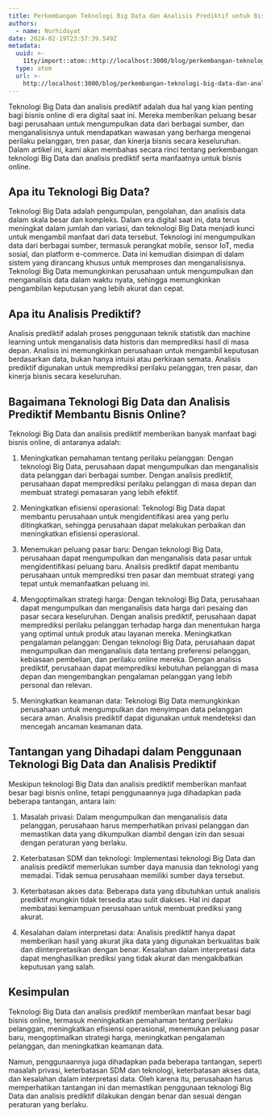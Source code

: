 ```yaml
---
title: Perkembangan Teknologi Big Data dan Analisis Prediktif untuk Bisnis Online
authors:
  - name: Nurhidayat
date: 2024-02-19T23:57:39.549Z
metadata:
  uuid: >-
    11ty/import::atom::http://localhost:3000/blog/perkembangan-teknologi-big-data-dan-analisis-prediktif-untuk-bisnis-online
  type: atom
  url: >-
    http://localhost:3000/blog/perkembangan-teknologi-big-data-dan-analisis-prediktif-untuk-bisnis-online
---
```

Teknologi Big Data dan analisis prediktif adalah dua hal yang kian penting bagi bisnis online di era digital saat ini. Mereka memberikan peluang besar bagi perusahaan untuk mengumpulkan data dari berbagai sumber, dan menganalisisnya untuk mendapatkan wawasan yang berharga mengenai perilaku pelanggan, tren pasar, dan kinerja bisnis secara keseluruhan. Dalam artikel ini, kami akan membahas secara rinci tentang perkembangan teknologi Big Data dan analisis prediktif serta manfaatnya untuk bisnis online.

## Apa itu Teknologi Big Data?

Teknologi Big Data adalah pengumpulan, pengolahan, dan analisis data dalam skala besar dan kompleks. Dalam era digital saat ini, data terus meningkat dalam jumlah dan variasi, dan teknologi Big Data menjadi kunci untuk mengambil manfaat dari data tersebut. Teknologi ini mengumpulkan data dari berbagai sumber, termasuk perangkat mobile, sensor IoT, media sosial, dan platform e-commerce. Data ini kemudian disimpan di dalam sistem yang dirancang khusus untuk memproses dan menganalisisnya. Teknologi Big Data memungkinkan perusahaan untuk mengumpulkan dan menganalisis data dalam waktu nyata, sehingga memungkinkan pengambilan keputusan yang lebih akurat dan cepat.

## Apa itu Analisis Prediktif?

Analisis prediktif adalah proses penggunaan teknik statistik dan machine learning untuk menganalisis data historis dan memprediksi hasil di masa depan. Analisis ini memungkinkan perusahaan untuk mengambil keputusan berdasarkan data, bukan hanya intuisi atau perkiraan semata. Analisis prediktif digunakan untuk memprediksi perilaku pelanggan, tren pasar, dan kinerja bisnis secara keseluruhan.

## Bagaimana Teknologi Big Data dan Analisis Prediktif Membantu Bisnis Online?

Teknologi Big Data dan analisis prediktif memberikan banyak manfaat bagi bisnis online, di antaranya adalah:

1.  Meningkatkan pemahaman tentang perilaku pelanggan: Dengan teknologi Big Data, perusahaan dapat mengumpulkan dan menganalisis data pelanggan dari berbagai sumber. Dengan analisis prediktif, perusahaan dapat memprediksi perilaku pelanggan di masa depan dan membuat strategi pemasaran yang lebih efektif.
    
2.  Meningkatkan efisiensi operasional: Teknologi Big Data dapat membantu perusahaan untuk mengidentifikasi area yang perlu ditingkatkan, sehingga perusahaan dapat melakukan perbaikan dan meningkatkan efisiensi operasional.
    
3.  Menemukan peluang pasar baru: Dengan teknologi Big Data, perusahaan dapat mengumpulkan dan menganalisis data pasar untuk mengidentifikasi peluang baru. Analisis prediktif dapat membantu perusahaan untuk memprediksi tren pasar dan membuat strategi yang tepat untuk memanfaatkan peluang ini.
    
4.  Mengoptimalkan strategi harga: Dengan teknologi Big Data, perusahaan dapat mengumpulkan dan menganalisis data harga dari pesaing dan pasar secara keseluruhan. Dengan analisis prediktif, perusahaan dapat memprediksi perilaku pelanggan terhadap harga dan menentukan harga yang optimal untuk produk atau layanan mereka. Meningkatkan pengalaman pelanggan: Dengan teknologi Big Data, perusahaan dapat mengumpulkan dan menganalisis data tentang preferensi pelanggan, kebiasaan pembelian, dan perilaku online mereka. Dengan analisis prediktif, perusahaan dapat memprediksi kebutuhan pelanggan di masa depan dan mengembangkan pengalaman pelanggan yang lebih personal dan relevan.
    
5.  Meningkatkan keamanan data: Teknologi Big Data memungkinkan perusahaan untuk mengumpulkan dan menyimpan data pelanggan secara aman. Analisis prediktif dapat digunakan untuk mendeteksi dan mencegah ancaman keamanan data.
    

## Tantangan yang Dihadapi dalam Penggunaan Teknologi Big Data dan Analisis Prediktif

Meskipun teknologi Big Data dan analisis prediktif memberikan manfaat besar bagi bisnis online, tetapi penggunaannya juga dihadapkan pada beberapa tantangan, antara lain:

1.  Masalah privasi: Dalam mengumpulkan dan menganalisis data pelanggan, perusahaan harus memperhatikan privasi pelanggan dan memastikan data yang dikumpulkan diambil dengan izin dan sesuai dengan peraturan yang berlaku.
    
2.  Keterbatasan SDM dan teknologi: Implementasi teknologi Big Data dan analisis prediktif memerlukan sumber daya manusia dan teknologi yang memadai. Tidak semua perusahaan memiliki sumber daya tersebut.
    
3.  Keterbatasan akses data: Beberapa data yang dibutuhkan untuk analisis prediktif mungkin tidak tersedia atau sulit diakses. Hal ini dapat membatasi kemampuan perusahaan untuk membuat prediksi yang akurat.
    
4.  Kesalahan dalam interpretasi data: Analisis prediktif hanya dapat memberikan hasil yang akurat jika data yang digunakan berkualitas baik dan diinterpretasikan dengan benar. Kesalahan dalam interpretasi data dapat menghasilkan prediksi yang tidak akurat dan mengakibatkan keputusan yang salah.
    

## Kesimpulan

Teknologi Big Data dan analisis prediktif memberikan manfaat besar bagi bisnis online, termasuk meningkatkan pemahaman tentang perilaku pelanggan, meningkatkan efisiensi operasional, menemukan peluang pasar baru, mengoptimalkan strategi harga, meningkatkan pengalaman pelanggan, dan meningkatkan keamanan data.

Namun, penggunaannya juga dihadapkan pada beberapa tantangan, seperti masalah privasi, keterbatasan SDM dan teknologi, keterbatasan akses data, dan kesalahan dalam interpretasi data. Oleh karena itu, perusahaan harus memperhatikan tantangan ini dan memastikan penggunaan teknologi Big Data dan analisis prediktif dilakukan dengan benar dan sesuai dengan peraturan yang berlaku.